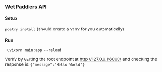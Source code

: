 ### Wet Paddlers API

#### Setup

`poetry install` (should create a venv for you automatically)

#### Run

` uvicorn main:app --reload`

Verify by `GET`ting the root endpoint at http://127.0.0.1:8000/ and checking the response is: `{"message":"Hello World"}`

